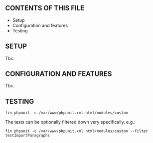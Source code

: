 
CONTENTS OF THIS FILE
---------------------

 * Setup
 * Configuration and features
 * Testing

SETUP
-----

Tbc.


CONFIGURATION AND FEATURES
--------------------------

Tbc.


TESTING
-------

    fin phpunit -c /var/www/phpunit.xml html/modules/custom

The tests can be optionally filtered down very specifically, e.g.:

    fin phpunit -c /var/www/phpunit.xml html/modules/custom --filter testImportParagraphs